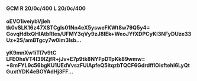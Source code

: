 #### GCM R 20/0c/400 L 20/0c/400
**oEVO1iveiybVjleh**<br/>**tk0vSLK16z47XSTCgIs01Nn4eX5ysweFKWt8w79Q5y4=**<br/>**GovqHdlxQHIAtbRIes/UFMY3qVy9zJ8lEk+WeoJYfXDPCyKI3NFyDUze33Uz+2S/amBTgcy7w0im3lsb...**<br/><br/>
**yK9mnXw1iTI7v9tC**<br/>**LFEOhsVT4I39lZjfR+jJv+E7p9tk8NYFpDTpKk89wmw=**<br/>**+8mFYL9c56bgKU1UEdVvszFUiApfeQ5itqzbTQCF6GdrdfflOisftehI6LyQtGuxtYDK4eBOYAdHj3FF...**